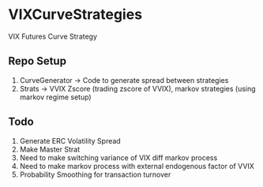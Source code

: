 # VIXCurveStrategies
VIX Futures Curve Strategy

## Repo Setup
1. CurveGenerator -> Code to generate spread between strategies
2. Strats -> VVIX Zscore (trading zscore of VVIX), markov strategies (using markov regime setup)

## Todo
1. Generate ERC Volatility Spread
2. Make Master Strat
3. Need to make switching variance of VIX diff markov process
4. Need to make markov process with external endogenous factor of VVIX
5. Probability Smoothing for transaction turnover
